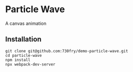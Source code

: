 # Particle Wave

A canvas animation

## Installation

```
git clone git@github.com:730fry/demo-particle-wave.git
cd particle-wave
npm install
npx webpack-dev-server
```

